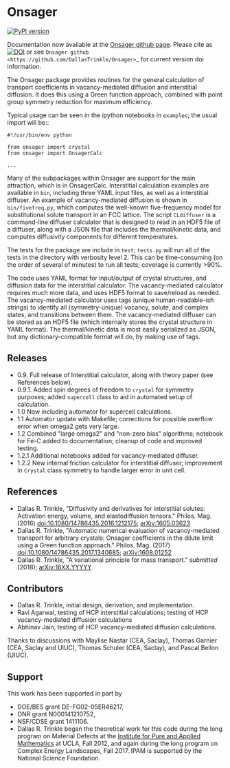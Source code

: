 Onsager
=======

[![PyPI version](https://img.shields.io/pypi/v/onsager.svg)](http://pypi.python.org/pypi/onsager)

Documentation now available at the [Onsager github page](http://dallastrinkle.github.io/Onsager/). Please cite as [![DOI](https://zenodo.org/badge/14172/DallasTrinkle/Onsager.svg)](https://zenodo.org/badge/latestdoi/14172/DallasTrinkle/Onsager) or see `Onsager github <https://github.com/DallasTrinkle/Onsager>`_ for current version doi information.

The Onsager package provides routines for the general calculation of transport coefficients in vacancy-mediated diffusion and interstitial diffusion. It does this using a Green function approach, combined with point group symmetry reduction for maximum efficiency.

Typical usage can be seen in the ipython notebooks in `examples`; the usual import will be::

    #!/usr/bin/env python

	from onsager import crystal
	from onsager import OnsagerCalc

    ...

Many of the subpackages within Onsager are support for the main attraction, which is in OnsagerCalc. Interstitial calculation examples are available in `bin`, including three YAML input files, as well as a interstitial diffuser. An example of vacancy-mediated diffusion is shown in `bin/fivefreq.py`, which computes the well-known five-frequency model for substitutional solute transport in an FCC lattice. The script `CLdiffuser` is a command-line diffuser calculator that is designed to read in an HDF5 file of a diffuser, along with a JSON file that includes the thermal/kinetic data, and computes diffusivity components for different temperatures.

The tests for the package are include in `test`; `tests.py` will run all of the tests in the directory with verbosity level 2. This can be time-consuming (on the order of several of minutes) to run all tests; coverage is currently >90%.

The code uses YAML format for input/output of crystal structures, and diffusion data for the interstitial calculator. The vacancy-mediated calculator requires much more data, and uses HDF5 format to save/reload as needed. The vacancy-mediated calculator uses tags (unique human-readable-ish strings) to identify all (symmetry-unique) vacancy, solute, and complex states, and transitions between them.
The vacancy-mediated diffuser can be stored as an HDF5 file (which internally stores the crystal structure in YAML format). The thermal/kinetic data is most easily serialized as JSON, but any dictionary-compatible format will do, by making use of tags.


Releases
--------

* 0.9. Full release of Interstitial calculator, along with theory paper (see References below).
* 0.9.1. Added spin degrees of freedom to `crystal` for symmetry purposes; added `supercell` class to aid in automated setup of calculation.
* 1.0 Now including automator for supercell calculations.
* 1.1 Automator update with Makefile; corrections for possible overflow error when omega2 gets very large.
* 1.2 Combined "large omega2" and "non-zero bias" algorithms; notebook for Fe-C added to documentation; cleanup of code and improved testing.
* 1.2.1 Additional notebooks added for vacancy-mediated diffuser.
* 1.2.2 New internal friction calculator for interstitial diffuser; improvement in `Crystal` class symmetry to handle larger error in unit cell.


References
----------

* Dallas R. Trinkle, "Diffusivity and derivatives for interstitial solutes: Activation energy, volume, and elastodiffusion tensors." Philos. Mag. (2016) [doi:10.1080/14786435.2016.1212175](http://dx.doi.org/10.1080/14786435.2016.1212175); [arXiv:1605.03623](http://arxiv.org/abs/1605.03623)
* Dallas R. Trinkle, "Automatic numerical evaluation of vacancy-mediated transport for arbitrary crystals: Onsager coefficients in the dilute limit using a Green function approach." Philos. Mag. (2017) [doi:10.1080/14786435.2017.1340685](http://dx.doi.org/10.1080/14786435.2017.1340685); [arXiv:1608.01252](http://arxiv.org/abs/1608.01252)
* Dallas R. Trinkle, "A variational principle for mass transport." *submitted* (2018); [arXiv:16XX.YYYYY](http://arxiv.org/abs/16XX.YYYYY)


Contributors
------------

* Dallas R. Trinkle, initial design, derivation, and implementation.
* Ravi Agarwal, testing of HCP interstitial calculations; testing of HCP vacancy-mediated diffusion calculations
* Abhinav Jain, testing of HCP vacancy-mediated diffusion calculations.

Thanks to discussions with Maylise Nastar (CEA, Saclay), Thomas Garnier (CEA, Saclay and UIUC), Thomas Schuler (CEA, Saclay), and Pascal Bellon (UIUC).

Support
-------

This work has been supported in part by

* DOE/BES grant DE-FG02-05ER46217,
* ONR grant N000141210752,
* NSF/CDSE grant 1411106.
* Dallas R. Trinkle began the theoretical work for this code during the long program on Material Defects at the [Institute for Pure and Applied Mathematics](https://www.ipam.ucla.edu/) at UCLA, Fall 2012, and again during the long program on Complex Energy Landscapes, Fall 2017. IPAM is supported by the National Science Foundation.

